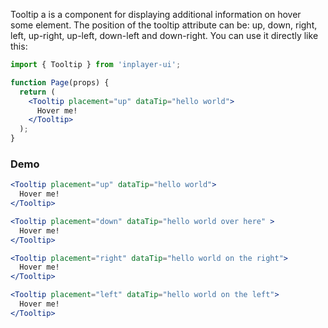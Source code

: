 Tooltip a is a component for displaying additional information on hover some element. The position of the tooltip attribute can be: up, down, right, left, up-right, up-left, down-left and down-right. You can use it directly like this:

```jsx static
import { Tooltip } from 'inplayer-ui';

function Page(props) {
  return (
    <Tooltip placement="up" dataTip="hello world">
      Hover me!
    </Tooltip>
  );
}
```

### Demo

```jsx
<Tooltip placement="up" dataTip="hello world">
  Hover me!
</Tooltip>

<Tooltip placement="down" dataTip="hello world over here" >
  Hover me!
</Tooltip>

<Tooltip placement="right" dataTip="hello world on the right">
  Hover me!
</Tooltip>

<Tooltip placement="left" dataTip="hello world on the left">
  Hover me!
</Tooltip>
```
